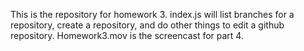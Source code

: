 This is the repository for homework 3. index.js will list branches for a repository, create a repository, and do other things to edit a github repository. 
Homework3.mov is the screencast for part 4.
